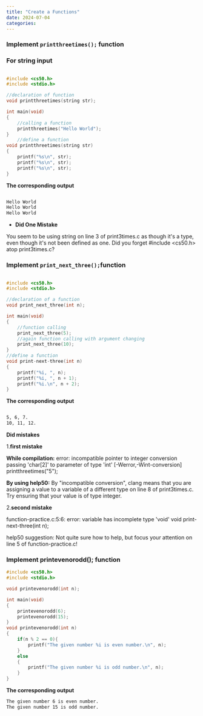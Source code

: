 ```yaml
---
title: "Create a Functions"
date: 2024-07-04
categories:
---
```


### **Implement `printthreetimes();` function**

### **For string input**

```c

#include <cs50.h>
#include <stdio.h>

//declaration of function
void printthreetimes(string str);

int main(void)
{
    //calling a function
    printthreetimes("Hello World");
}
    //define a function
void printthreetimes(string str)
{
    printf("%s\n", str);
    printf("%s\n", str);
    printf("%s\n", str);
}
```
**The corresponding output**

```bash

Hello World
Hello World
Hello World

```
* **Did One Mistake** 

You seem to be using string on line 3 of print3times.c as though it's a type, even though it's not been defined
as one. Did you forget #include <cs50.h> atop print3times.c?

### **Implement `print_next_three();`function**


```c

#include <cs50.h>
#include <stdio.h>

//declaration of a function
void print_next_three(int n);

int main(void)
{
    //function calling
    print_next_three(5);
    //again function calling with argument changing
    print_next_three(10);
}
//define a function
void print-next-three(int n)
{
    printf("%i, ", n);
    printf("%i, ", n + 1);
    printf("%i.\n", n + 2);
}

```
**The corresponding output**

```bash

5, 6, 7.
10, 11, 12.

```
**Did  mistakes**

1.**first mistake**

**While compilation:**
error: incompatible pointer to integer conversion passing 'char[2]' to parameter of type 'int' [-Werror,-Wint-conversion]
printthreetimes("5");

**By using help50:**
By "incompatible conversion", clang means that you are assigning a value to a variable of a different type on line 8 of
print3times.c. Try ensuring that your value is of type integer.

2.**second mistake**

function-practice.c:5:6: error: variable has incomplete type 'void'
void print-next-three(int n);

help50 suggestion:
Not quite sure how to help, but focus your attention on line 5 of function-practice.c!

### **Implement printevenorodd(); function**

```c
#include <cs50.h>
#include <stdio.h>

void printevenorodd(int n);

int main(void)
{
    printevenorodd(6);
    printevenorodd(15);
}
void printevenorodd(int n)
{
    if(n % 2 == 0){
        printf("The given number %i is even number.\n", n);
    }
    else
    {
        printf("The given number %i is odd number.\n", n);
    }
}

```
**The corresponding output**

```bash
The given number 6 is even number.
The given number 15 is odd number.

```
